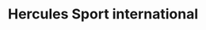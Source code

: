 ---
title: "Hercules Sport international"
url: /bangalore/hercules-sport-international/
shop: sports
---